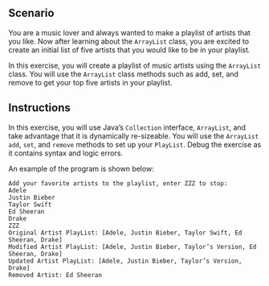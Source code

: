 ## Scenario
You are a music lover and always wanted to make a playlist of artists that you like. Now after learning about the `ArrayList` class, you are excited to create an initial list of five artists that you would like to be in your playlist.

In this exercise, you will create a playlist of music artists using the `ArrayList` class. You will use the `ArrayList` class methods such as add, set, and remove to get your top five artists in your playlist.

## Instructions
In this exercise, you will use Java’s `Collection` interface, `ArrayList`, and take advantage that it is dynamically re-sizeable.  You will use the `ArrayList` `add`, `set`, and `remove` methods to set up your `PlayList`. Debug the exercise as it contains syntax and logic errors.

An example of the program is shown below: 
```
Add your favorite artists to the playlist, enter ZZZ to stop: 
Adele
Justin Bieber
Taylor Swift
Ed Sheeran
Drake
ZZZ
Original Artist PlayList: [Adele, Justin Bieber, Taylor Swift, Ed Sheeran, Drake]
Modified Artist PlayList: [Adele, Justin Bieber, Taylor’s Version, Ed Sheeran, Drake]
Updated Artist PlayList: [Adele, Justin Bieber, Taylor’s Version, Drake]
Removed Artist: Ed Sheeran
```